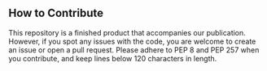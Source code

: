 ## How to Contribute
This repository is a finished product that accompanies our publication.
However, if you spot any issues with the code, you are welcome to create an issue or open a pull request.
Please adhere to PEP 8 and PEP 257 when you contribute, and keep lines below 120 characters in length.

